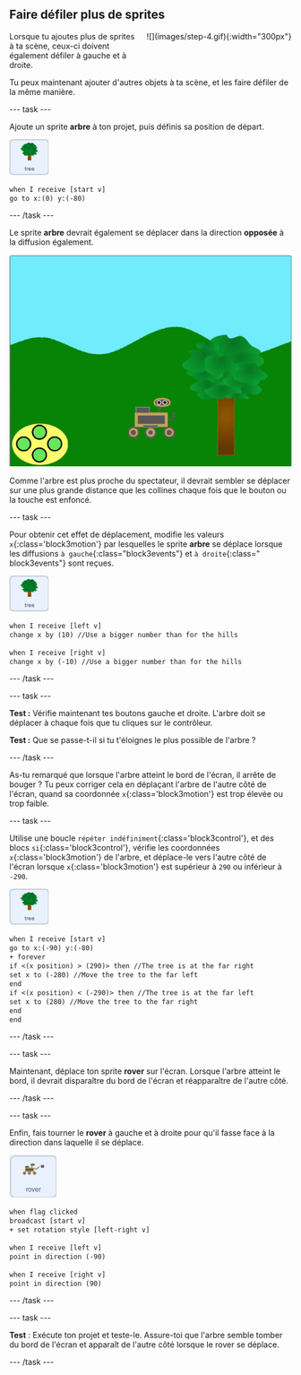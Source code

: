 ## Faire défiler plus de sprites

<div style="display: flex; flex-wrap: wrap">
<div style="flex-basis: 200px; flex-grow: 1; margin-right: 15px;">
Lorsque tu ajoutes plus de sprites à ta scène, ceux-ci doivent également défiler à gauche et à droite.
</div>
<div>
![](images/step-4.gif){:width="300px"}
</div>
</div>

Tu peux maintenant ajouter d'autres objets à ta scène, et les faire défiler de la même manière.

--- task ---

Ajoute un sprite **arbre** à ton projet, puis définis sa position de départ.

![Le sprite arbre.](images/tree-sprite.png)
```blocks3
when I receive [start v]
go to x:(0) y:(-80)
```

--- /task ---

Le sprite **arbre** devrait également se déplacer dans la direction **opposée** à la diffusion également.

![Animation d'un arbre se déplaçant à droite et à gauche, montrant le changement de coordonnées x.](images/scrolling-tree.gif)

Comme l'arbre est plus proche du spectateur, il devrait sembler se déplacer sur une plus grande distance que les collines chaque fois que le bouton ou la touche est enfoncé.

--- task ---

Pour obtenir cet effet de déplacement, modifie les valeurs `x`{:class='block3motion'} par lesquelles le sprite **arbre** se déplace lorsque les diffusions `à gauche`{:class="block3events"} et `à droite`{:class=" block3events"} sont reçues.

![Le sprite arbre.](images/tree-sprite.png)

```blocks3
when I receive [left v]
change x by (10) //Use a bigger number than for the hills

when I receive [right v]
change x by (-10) //Use a bigger number than for the hills
```

--- /task ---

--- task ---

**Test :** Vérifie maintenant tes boutons gauche et droite. L'arbre doit se déplacer à chaque fois que tu cliques sur le contrôleur.

**Test :** Que se passe-t-il si tu t'éloignes le plus possible de l'arbre ?

--- /task ---

As-tu remarqué que lorsque l'arbre atteint le bord de l'écran, il arrête de bouger ? Tu peux corriger cela en déplaçant l'arbre de l'autre côté de l'écran, quand sa coordonnée `x`{:class='block3motion'} est trop élevée ou trop faible.

--- task ---

Utilise une boucle `répéter indéfiniment`{:class='block3control'}, et des blocs `si`{:class='block3control'}, vérifie les coordonnées `x`{:class='block3motion'} de l'arbre, et déplace-le vers l'autre côté de l'écran lorsque `x`{:class='block3motion'} est supérieur à `290` ou inférieur à `-290`.

![Le sprite arbre.](images/tree-sprite.png)

```blocks3
when I receive [start v]
go to x:(-90) y:(-80)
+ forever
if <(x position) > (290)> then //The tree is at the far right
set x to (-280) //Move the tree to the far left
end
if <(x position) < (-290)> then //The tree is at the far left
set x to (280) //Move the tree to the far right
end
end
```

--- /task ---

--- task ---

Maintenant, déplace ton sprite **rover** sur l'écran. Lorsque l'arbre atteint le bord, il devrait disparaître du bord de l'écran et réapparaître de l'autre côté.

--- /task ---

--- task ---

Enfin, fais tourner le **rover** à gauche et à droite pour qu'il fasse face à la direction dans laquelle il se déplace.

![Le sprite rover.](images/rover-sprite.png)

```blocks3
when flag clicked
broadcast [start v]
+ set rotation style [left-right v]

when I receive [left v]
point in direction (-90)

when I receive [right v]
point in direction (90)
```

--- /task ---

--- task ---

**Test** : Exécute ton projet et teste-le. Assure-toi que l'arbre semble tomber du bord de l'écran et apparaît de l'autre côté lorsque le rover se déplace.

--- /task ---
